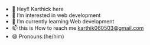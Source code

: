 - 👋 Hey!! Karthick here
- 👀 I’m interested in web development
- 🌱 I’m currently learning Web development
- 📫 this is How to reach me karthik060503@gmail.com
- 😄 Pronouns:(he/him)
  

<!---
karthick2806/karthick2806 is a ✨ special ✨ repository because its `README.md` (this file) appears on your GitHub profile.
You can click the Preview link to take a look at your changes.
--->
